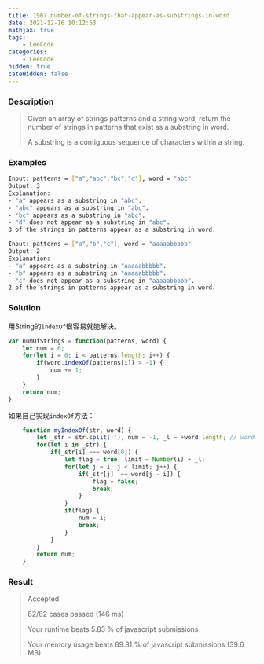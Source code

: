 ```yaml
---
title: 1967.number-of-strings-that-appear-as-substrings-in-word
date: 2021-12-16 10:12:53
mathjax: true
tags:
    - LeeCode
categories: 
    - LeeCode
hidden: true
cateHidden: false
---
```



### Description

> Given an array of strings patterns and a string word, return the number of strings in patterns that exist as a substring in word.
> 
> A substring is a contiguous sequence of characters within a string.


### Examples

```bash
Input: patterns = ["a","abc","bc","d"], word = "abc"
Output: 3
Explanation:
- "a" appears as a substring in "abc".
- "abc" appears as a substring in "abc".
- "bc" appears as a substring in "abc".
- "d" does not appear as a substring in "abc".
3 of the strings in patterns appear as a substring in word.

Input: patterns = ["a","b","c"], word = "aaaaabbbbb"
Output: 2
Explanation:
- "a" appears as a substring in "aaaaabbbbb".
- "b" appears as a substring in "aaaaabbbbb".
- "c" does not appear as a substring in "aaaaabbbbb".
2 of the strings in patterns appear as a substring in word.
```

### Solution

用String的`indexOf`很容易就能解决。

```js
var numOfStrings = function(patterns, word) {
    let num = 0;
    for(let i = 0; i < patterns.length; i++) {
        if(word.indexOf(patterns[i]) > -1) {
            num += 1;
        }
    }
    return num;
}
```

如果自己实现`indexOf`方法：

```js
    function myIndexOf(str, word) {
        let _str = str.split(''), num = -1, _l = +word.length; // word.length需要转成Number
        for(let i in _str) {
            if(_str[i] === word[0]) {
                let flag = true, limit = Number(i) + _l;
                for(let j = i; j < limit; j++) {
                    if(_str[j] !== word[j - i]) {
                        flag = false;
                        break;
                    }
                }
                if(flag) {
                    num = i;
                    break;
                }
            }
        }
        return num;
    }
```


### Result

> Accepted
> 
> 82/82 cases passed (146 ms)
> 
> Your runtime beats 5.83 % of javascript submissions
> 
> Your memory usage beats 89.81 % of javascript submissions (39.6 MB)